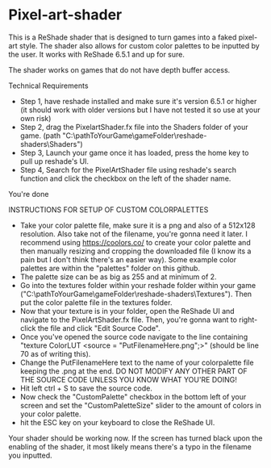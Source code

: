 # Pixel-art-shader
This is a ReShade shader that is designed to turn games into a faked pixel-art style. The shader also allows for custom color palettes to be inputted by the user. It works with ReShade 6.5.1 and up for sure.

The shader works on games that do not have depth buffer access.

Technical Requirements
- Step 1, have reshade installed and make sure it's version 6.5.1 or higher (it should work with older versions but I have not tested it so use at your own risk)
- Step 2, drag the PixelartShader.fx file into the Shaders folder of your game. (path "C:\pathToYourGame\gameFolder\reshade-shaders\Shaders")
- Step 3, Launch your game once it has loaded, press the home key to pull up reshade's UI.
- Step 4, Search for the PixelArtShader file using reshade's search function and click the checkbox on the left of the shader name.

You're done

INSTRUCTIONS FOR SETUP OF CUSTOM COLORPALETTES
- Take your color palette file, make sure it is a png and also of a 512x128 resolution. Also take not of the filename, you're gonna need it later. I recommend using https://coolors.co/ to create your color palette and then manually resizing and cropping the downloaded file (I know its a pain but I don't think there's an easier way). Some example color palettes are within the "palettes" folder on this github.
- The palette size can be as big as 255 and at minimum of 2.
- Go into the textures folder within your reshade folder within your game ("C:\pathToYourGame\gameFolder\reshade-shaders\Textures"). Then put the color palette file in the textures folder.
- Now that your texture is in your folder, open the ReShade UI and navigate to the PixelArtShader.fx file. Then, you're gonna want to right-click the file and click "Edit Source Code".
- Once you've opened the source code navigate to the line containing "texture ColorLUT <source = "PutFilenameHere.png";>" (should be line 70 as of writing this).
- Change the PutFilenameHere text to the name of your colorpalette file keeping the .png at the end. DO NOT MODIFY ANY OTHER PART OF THE SOURCE CODE UNLESS YOU KNOW WHAT YOU'RE DOING!
- Hit left ctrl + S to save the source code.
- Now check the "CustomPalette" checkbox in the bottom left of your screen and set the "CustomPaletteSize" slider to the amount of colors in your color palette.
- hit the ESC key on your keyboard to close the ReShade UI.

Your shader should be working now. If the screen has turned black upon the enabling of the shader, it most likely means there's a typo in the filename you inputted.

